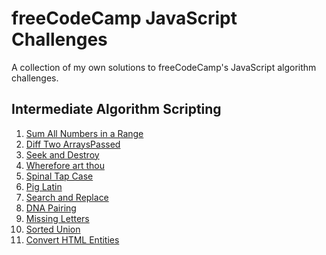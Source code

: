 # freeCodeCamp JavaScript Challenges

A collection of my own solutions to freeCodeCamp's JavaScript algorithm challenges.

## Intermediate Algorithm Scripting

1. [Sum All Numbers in a Range]()
2. [Diff Two ArraysPassed]()
3. [Seek and Destroy]()
4. [Wherefore art thou]()
5. [Spinal Tap Case](spinal-case.js)
6. [Pig Latin](pig-latin.js)
7. [Search and Replace](search-and-replace.js)
8. [DNA Pairing](dna-pairing.js)
9. [Missing Letters](missing-letters.js)
10. [Sorted Union](sorted-union.js)
11. [Convert HTML Entities](convert-html-entities.js)

